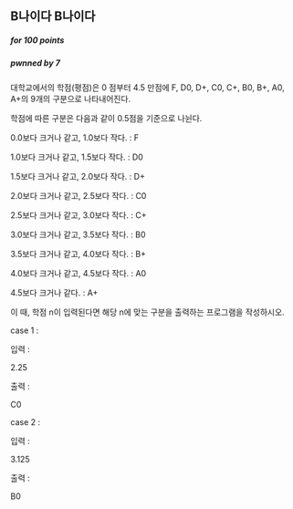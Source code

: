 ## B나이다 B나이다

##### for 100  points

##### pwnned by 7

대학교에서의 학점(평점)은 0 점부터 4.5 만점에 F, D0, D+, C0, C+, B0, B+, A0, A+의 9개의 구분으로 나타내어진다.

학점에 따른 구분은 다음과 같이 0.5점을 기준으로 나뉜다.

0.0보다 크거나 같고, 1.0보다 작다. : F

1.0보다 크거나 같고, 1.5보다 작다. : D0

1.5보다 크거나 같고, 2.0보다 작다. : D+

2.0보다 크거나 같고, 2.5보다 작다. : C0

2.5보다 크거나 같고, 3.0보다 작다. : C+

3.0보다 크거나 같고, 3.5보다 작다. : B0

3.5보다 크거나 같고, 4.0보다 작다. : B+

4.0보다 크거나 같고, 4.5보다 작다. : A0

4.5보다 크거나 같다. : A+

이 때, 학점 n이 입력된다면 해당 n에 맞는 구분을 출력하는 프로그램을 작성하시오.

case 1 :

입력 :

2.25


출력 :

C0

case 2 :

입력 : 

3.125


출력 :

B0
